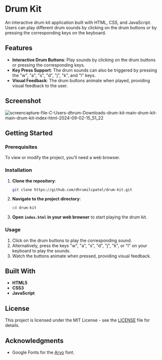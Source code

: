 # Drum Kit

An interactive drum kit application built with HTML, CSS, and JavaScript. Users can play different drum sounds by clicking on the drum buttons or by pressing the corresponding keys on the keyboard.

## Features

- **Interactive Drum Buttons**: Play sounds by clicking on the drum buttons or pressing the corresponding keys.
- **Key Press Support**: The drum sounds can also be triggered by pressing the "w", "a", "s", "d", "j", "k", and "l" keys.
- **Visual Feedback**: The drum buttons animate when played, providing visual feedback to the user.

## Screenshot
![screencapture-file-C-Users-dhrum-Downloads-drum-kit-main-drum-kit-main-drum-kit-index-html-2024-09-02-15_51_22](https://github.com/user-attachments/assets/c83ab8a2-44b5-4ef4-a3d1-63f962852f5e)


## Getting Started

### Prerequisites

To view or modify the project, you'll need a web browser.

### Installation

1. **Clone the repository**:

    ```bash
    git clone https://github.com/dhrumilcpatel/drum-kit.git
    ```

2. **Navigate to the project directory**:

    ```bash
    cd drum-kit
    ```

3. **Open `index.html` in your web browser** to start playing the drum kit.

### Usage

1. Click on the drum buttons to play the corresponding sound.
2. Alternatively, press the keys "w", "a", "s", "d", "j", "k", or "l" on your keyboard to play the sounds.
3. Watch the buttons animate when pressed, providing visual feedback.

## Built With

- **HTML5**
- **CSS3**
- **JavaScript**

## License

This project is licensed under the MIT License - see the [LICENSE](LICENSE) file for details.

## Acknowledgments

- Google Fonts for the [Arvo](https://fonts.google.com/specimen/Arvo) font.
